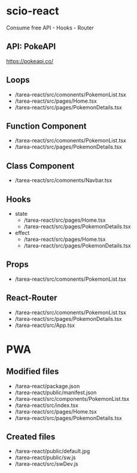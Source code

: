 # scio-react
Consume free API - Hooks - Router

## API: PokeAPI
https://pokeapi.co/

## Loops
- /tarea-react/src/comonents/PokemonList.tsx
- /tarea-react/src/pages/Home.tsx
- /tarea-react/src/pages/PokemonDetails.tsx

## Function Component
- /tarea-react/src/comonents/PokemonList.tsx
- /tarea-react/src/pages/PokemonDetails.tsx

## Class Component
- /tarea-react/src/comonents/Navbar.tsx

## Hooks
- state
  - /tarea-react/src/pages/Home.tsx
  - /tarea-react/src/pages/PokemonDetails.tsx
- effect
  - /tarea-react/src/pages/Home.tsx
  - /tarea-react/src/pages/PokemonDetails.tsx

## Props
- /tarea-react/src/comonents/PokemonList.tsx

## React-Router
- /tarea-react/src/comonents/PokemonList.tsx
- /tarea-react/src/pages/PokemonDetails.tsx
- /tarea-react/src/App.tsx

# PWA
## Modified files
- /tarea-react/package.json
- /tarea-react/public/manifest.json
- /tarea-react/src/components/PokemonList.tsx
- /tarea-react/src/index.tsx
- /tarea-react/src/pages/Home.tsx
- /tarea-react/src/pages/PokemonDetails.tsx

## Created files
- /tarea-react/public/default.jpg
- /tarea-react/public/sw.js
- /tarea-react/src/swDev.js
